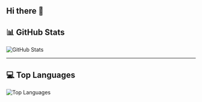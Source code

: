 ## Hi there 👋

## 📊 GitHub Stats

![GitHub Stats](https://github-readme-stats.vercel.app/api?username=demicarata&show_icons=true&theme=radical)

---

## 💻 Top Languages

![Top Languages](https://github-readme-stats.vercel.app/api/top-langs/?username=demicarata&layout=compact&theme=radical)


<!--
**demicarata/demicarata** is a ✨ _special_ ✨ repository because its `README.md` (this file) appears on your GitHub profile.

Here are some ideas to get you started:

- 🔭 I’m currently working on ...
- 🌱 I’m currently learning ...
- 👯 I’m looking to collaborate on ...
- 🤔 I’m looking for help with ...
- 💬 Ask me about ...
- 📫 How to reach me: ...
- 😄 Pronouns: ...
- ⚡ Fun fact: ...
-->
